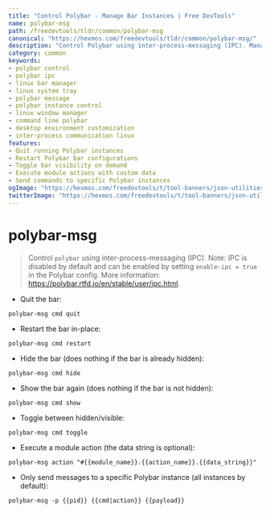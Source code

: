 ```yaml
---
title: "Control Polybar - Manage Bar Instances | Free DevTools"
name: polybar-msg
path: /freedevtools/tldr/common/polybar-msg
canonical: "https://hexmos.com/freedevtools/tldr/common/polybar-msg/"
description: "Control Polybar using inter-process-messaging (IPC). Manage bar instances and toggle visibility. Free online tool, no registration required."
category: common
keywords:
- polybar control
- polybar ipc
- linux bar manager
- linux system tray
- polybar message
- polybar instance control
- linux window manager
- command line polybar
- desktop environment customization
- inter-process communication linux
features:
- Quit running Polybar instances
- Restart Polybar bar configurations
- Toggle bar visibility on demand
- Execute module actions with custom data
- Send commands to specific Polybar instances
ogImage: "https://hexmos.com/freedevtools/t/tool-banners/json-utilities-banner.png"
twitterImage: "https://hexmos.com/freedevtools/t/tool-banners/json-utilities-banner.png"
---
```


# polybar-msg

> Control `polybar` using inter-process-messaging (IPC).
> Note: IPC is disabled by default and can be enabled by setting `enable-ipc = true` in the Polybar config.
> More information: <https://polybar.rtfd.io/en/stable/user/ipc.html>.

- Quit the bar:

`polybar-msg cmd quit`

- Restart the bar in-place:

`polybar-msg cmd restart`

- Hide the bar (does nothing if the bar is already hidden):

`polybar-msg cmd hide`

- Show the bar again (does nothing if the bar is not hidden):

`polybar-msg cmd show`

- Toggle between hidden/visible:

`polybar-msg cmd toggle`

- Execute a module action (the data string is optional):

`polybar-msg action "#{{module_name}}.{{action_name}}.{{data_string}}"`

- Only send messages to a specific Polybar instance (all instances by default):

`polybar-msg -p {{pid}} {{cmd|action}} {{payload}}`
